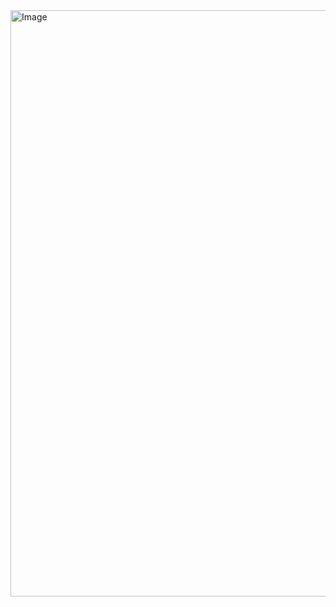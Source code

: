 <img width="938" alt="Image" src="https://github.com/user-attachments/assets/e171fe73-2ec3-44f3-9ab5-1f56ae294ec3" />
